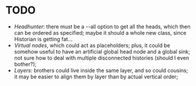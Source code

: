 # TODO

- *Headhunter*: there must be a --all option to get all the heads, which then
  can be ordered as specified; maybe it should a whole new class, since
  Historian is getting fat…
- *Virtual nodes*, which could act as placeholders; plus, it could be somehow
  useful to have an artificial global head node and a global sink; not sure how
  to deal with multiple disconnected histories (should I even bother?);
- *Layers*: brothers could live inside the same layer, and so could cousins; it
  may be easier to align them by layer than by actual vertical order;
